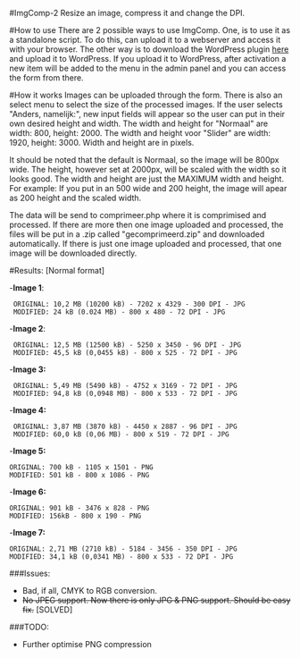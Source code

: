 #ImgComp-2
Resize an image, compress it and change the DPI.

#How to use
There are 2 possible ways to use ImgComp. One, is to use it as a standalone script. To do this, can upload it to a webserver and access it with your browser. The other way is to download the WordPress plugin [here](http://jeroengrooten.nl/ImgComp.zip) and upload it to WordPress. If you upload it to WordPress, after activation a new item will be added to the menu in the admin panel and you can access the form from there.

#How it works
Images can be uploaded through the form. There is also an select menu to select the size of the processed images. 
If the user selects "Anders, namelijk:", new input fields will appear so the user can put in their own desired height and width.
The width and height for "Normaal" are width: 800, height: 2000. The width and height voor "Slider" are width: 1920, height: 3000.
Width and height are in pixels. 

It should be noted that the default is Normaal, so the image will be 800px wide. The height, however set at 2000px, will be scaled with the width so it looks good. The width and height are just the MAXIMUM width and height. 
For example: If you put in an 500 wide and 200 height, the image will apear as 200 height and the scaled width.

The data will be send to comprimeer.php where it is comprimised and processed. 
If there are more then one image uploaded and processed, the files will be put in a .zip called "gecomprimeerd.zip" and downloaded automatically. If there is just one image uploaded and processed, that one image will be downloaded directly.

#Results: 
[Normal format]

-**Image 1**:

     ORIGINAL: 10,2 MB (10200 kB) - 7202 x 4329 - 300 DPI - JPG
     MODIFIED: 24 kB (0.024 MB) - 800 x 480 - 72 DPI - JPG
     
-**Image 2**: 

     ORIGINAL: 12,5 MB (12500 kB) - 5250 x 3450 - 96 DPI - JPG
     MODIFIED: 45,5 kB (0,0455 kB) - 800 x 525 - 72 DPI - JPG

-**Image 3:**

     ORIGINAL: 5,49 MB (5490 kB) - 4752 x 3169 - 72 DPI - JPG
     MODIFIED: 94,8 kB (0,0948 MB) - 800 x 533 - 72 DPI - JPG
    
-**Image 4:**

     ORIGINAL: 3,87 MB (3870 kB) - 4450 x 2887 - 96 DPI - JPG
     MODIFIED: 60,0 kB (0,06 MB) - 800 x 519 - 72 DPI - JPG
    
    
-**Image 5:** 

    ORIGINAL: 700 kB - 1105 x 1501 - PNG
    MODIFIED: 501 kB - 800 x 1086 - PNG
    
-**Image 6:** 

    ORIGINAL: 901 kB - 3476 x 828 - PNG
    MODIFIED: 156kB - 800 x 190 - PNG
    
-**Image 7:** 

    ORIGINAL: 2,71 MB (2710 kB) - 5184 - 3456 - 350 DPI - JPG
    MODIFIED: 34,1 kB (0,0341 MB) - 800 x 533 - 72 DPI - JPG



###Issues:
- Bad, if all, CMYK to RGB conversion. 
- ~~No JPEG support. Now there is only JPG & PNG support. Should be easy fix.~~ [SOLVED]

###TODO:
- Further optimise PNG compression 
